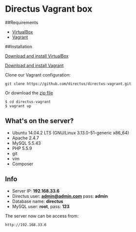 # Directus Vagrant box

##Requirements
- [VirtualBox](https://www.virtualbox.org/wiki/Downloads)
- [Vagrant](https://www.vagrantup.com/downloads.html)

##Installation

[Download and install VirtualBox](https://www.virtualbox.org/wiki/Downloads)

[Download and install Vagrant](https://www.vagrantup.com/downloads.html)

Clone our Vagrant configuration:

```
git clone https://github.com/directus/directus-vagrant.git
```

Or download the [zip file](https://github.com/directus/directus-vagrant/archive/master.zip)

```
$ cd directus-vagrant
$ vagrant up
```

## What's on the server?
- Ubuntu 14.04.2 LTS (GNU/Linux 3.13.0-51-generic x86_64)
- Apache 2.4.7
- MySQL 5.5.43
- PHP 5.5.9
- git
- vim
- Composer

## Info
- Server IP: **192.168.33.6**
- Directus user: **admin@admin.com** pass: **admin**
- Database name: **directus**
- MySQL user: **root**, pass: **123**

The server now can be access from:
```
http://192.168.33.6
```
